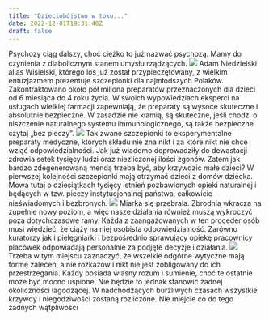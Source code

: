 ```yaml
---
title: "Dzieciobójstwo w toku..."
date: 2022-12-01T19:31:40Z
draft: false
---
```

Psychozy ciąg dalszy, choć ciężko to już nazwać psychozą. Mamy do czynienia z diabolicznym stanem umysłu rządzących.
![](https://cdn.pixabay.com/photo/2022/01/02/18/18/vaccination-6910826_960_720.jpg)
Adam Niedzielski alias Wisielski, którego los już został przypieczętowany, z wielkim entuzjazmem prezentuje szczepionki dla najmłodszych Polaków. Zakontraktowano około pół miliona preparatów przeznaczonych dla dzieci od 6 miesiąca do 4 roku życia. W swoich wypowiedziach eksperci na usługach wielkiej farmacji zapewniają, że preparaty są wysoce skuteczne i absolutnie bezpieczne. W zasadzie nie kłamią, są skuteczne, jeśli chodzi o niszczenie naturalnego systemu immunologicznego, są także bezpieczne czytaj „bez pieczy”.
![](https://cdn.pixabay.com/photo/2016/02/26/07/48/child-1223680_960_720.jpg)
Tak zwane szczepionki to eksperymentalne preparaty medyczne, których składu nie zna nikt i za które nikt nie chce wziąć odpowiedzialności. Jak już wiadomo doprowadziły do dewastacji zdrowia setek tysięcy ludzi oraz niezliczonej ilości zgonów. Zatem jak bardzo zdegenerowaną mendą trzeba być, aby krzywdzić małe dzieci? W pierwszej kolejności szczepionki mają otrzymać dzieci z domów dziecka. Mowa tutaj o dziesiątkach tysięcy istnień pozbawionych opieki naturalnej i będących w tzw. pieczy instytucjonalnej państwa, całkowicie nieświadomych i bezbronych.
![](https://cdn.pixabay.com/photo/2020/05/02/09/33/fear-5120520_960_720.jpg)
Miarka się przebrała. Zbrodnia wkracza na zupełnie nowy poziom, a więc nasze działania również muszą wykroczyć poza dotychczasowe ramy. Każda z zaangażowanych w ten proceder osób musi wiedzieć, że ciąży na niej osobista odpowiedzialność. Zarówno kuratorzy jak i pielęgniarki i bezpośrednio sprawujący opiekę pracownicy placówek odpowiadają personalnie za podjęte decyzje i działania.
![](https://cdn.pixabay.com/photo/2021/01/30/09/51/vaccination-5963323_960_720.jpg)
Trzeba w tym miejscu zaznaczyć, że wszelkie odgórne wytyczne mają formę zaleceń, a nie rozkazów i nikt nie jest zobligowany do ich przestrzegania. Każdy posiada własny rozum i sumienie, choć te ostatnie może być mocno uśpione. Nie będzie to jednak stanowić żadnej okoliczności łagodzącej. W nadchodzących burzliwych czasach wszystkie krzywdy i niegodziwości zostaną rozliczone. Nie miejcie co do tego żadnych wątpliwości
